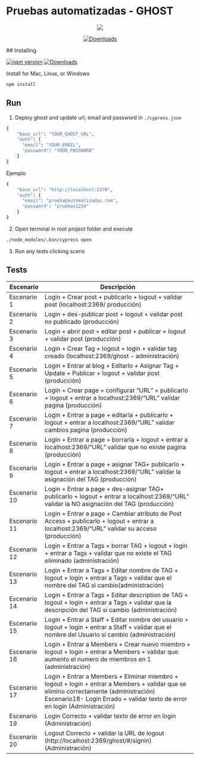 # Pruebas automatizadas - GHOST

<p align="center">
  <img src="https://cloud.githubusercontent.com/assets/1268976/20607953/d7ae489c-b24a-11e6-9cc4-91c6c74c5e88.png"/>
</p>

<p align="center">
    <a href="https://github.com/TryGhost/Ghost/releases/3.3.0">
        <img src="https://img.shields.io/static/v1?label=cypress&message=3.3.0&color=green" alt="Downloads" />
    </a>
</p>
## Installing

[![npm version](https://badge.fury.io/js/cypress.svg)](https://badge.fury.io/js/cypress)
<a href="https://nodejs.org/en/">
    <img src="https://img.shields.io/static/v1?label=node&message=12.16.1&color=green" alt="Downloads" />
</a>

Install for Mac, Linux, or Windows

```bash
npm install
```

## Run
1. Deploy ghost and update url, email and password in `./cypress.json`
```bash
{
    "base_url": "YOUR_GHOST_URL",
    "auth": {
      "email": "YOUR_EMAIL",
      "password": "YOUR_PASSWORD"
    }
}
```
Ejemplo 
```bash
{
    "base_url": "http://localhost:2370",
    "auth": {
      "email": "prueba@automatizadas.com",
      "password": "pruebas1234"
    }
}
```

2. Open terminal in root project folder and execute
```bash
./node_modules/.bin/cypress open
```

3. Run any tests clicking scens

## Tests

| Escenario | Descripción |
| --- | --- |
| Escenario 1 | Login + Crear post + publicarlo + logout + validar post (localhost:2369/ producción) |
| Escenario 2 | Login + des-publicar post + logout + validar post no publicado (producción) |
| Escenario 3 | Login + abrir post + editar post + publicar + logout + validar post (producción) |
| Escenario 4 | Login + Crear Tag + logout + login + validar tag creado (localhost:2369/ghost - administración) |
| Escenario 5 | Login + Entrar al blog + Editarlo + Asignar Tag + Update + Publicar + logout + validar post (producción) |
| Escenario 6 | Login + Crear page + configurar “URL” + publicarlo + logout + entrar a localhost:2369/“URL” validar pagina (producción) |
| Escenario 7 | Login + Entrar a page + editarla + publicarlo + logout + entrar a localhost:2369/“URL” validar cambios pagina (producción) |
| Escenario 8 | Login + Entrar a page + borrarla +  logout + entrar a localhost:2369/“URL” validar que no existe pagina (producción) | 
| Escenario 9 | Login + Entrar a page + asignar TAG+ publicarlo + logout + entrar a localhost:2369/“URL” validar la asignación del TAG (producción) |
| Escenario 10 | Login + Entrar a page + des-asignar TAG+ publicarlo + logout + entrar a localhost:2369/“URL” validar la NO asignación del TAG (producción)
| Escenario 11 | Login + Entrar a page + Cambiar atributo de Post Access + publicarlo + logout + entrar a localhost:2369/“URL” validar su acceso (producción) |
| Escenario 12 | Login + Entrar a Tags + borrar TAG +  logout + login + entrar a Tags + validar que no existe el TAG eliminado (administración) |
| Escenario 13 | Login + Entrar a Tags + Editar nombre de TAG + logout + login + entrar a Tags + validar que el nombre del TAG si cambio(administración)
| Escenario 14 | Login + Entrar a Tags + Editar description de TAG +  logout + login + entrar a Tags + validar que la descripción del TAG si cambio (administración) |
| Escenario 15 | Login + Entrar a Staff + Editar nombre del usuario +  logout + login + entrar a Staff + validar que el nombre del Usuario si cambio (administración) |
| Escenario 16 | Login + Entrar a Members + Crear nuevo miembro +  logout + login + entrar a Members + validar que aumento el numero de miembros en 1 (administración) |
| Escenario 17 | Login + Entrar a Members + Eliminar miembro +  logout + login + entrar a Members + validar que se elimino correctamente (administración)  Escenario18- Login Errado + validar texto de error en login (Administración) |
| Escenario 19 | Login Correcto + validar texto de error en login (Administración) |
| Escenario 20 | Logout Correcto + validar la URL de logout (http://localhost:2369/ghost/#/signin) (Administración) |
